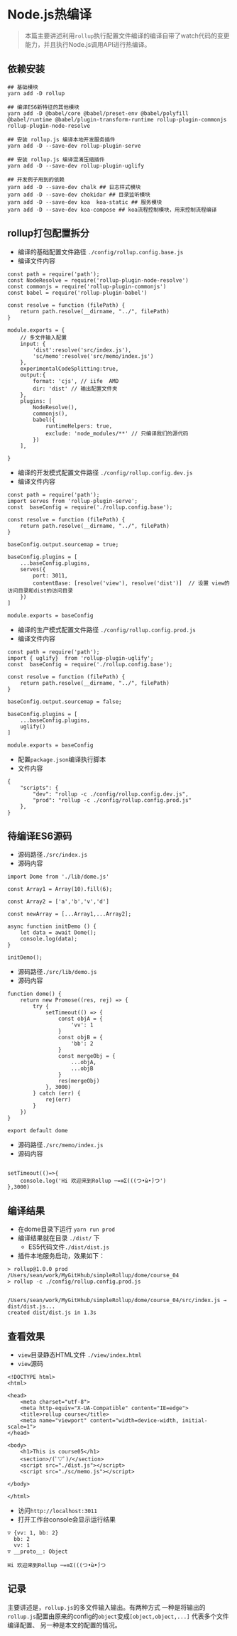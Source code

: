 
# Node.js热编译
> 本篇主要讲述利用`rollup`执行配置文件编译的编译自带了watch代码的变更能力，并且执行Node.js调用API进行热编译。


## 依赖安装

```
## 基础模块
yarn add -D rollup 

## 编译ES6新特征的其他模块
yarn add -D @babel/core @babel/preset-env @babel/polyfill  @babel/runtime @babel/plugin-transform-runtime rollup-plugin-commonjs  rollup-plugin-node-resolve

## 安装 rollup.js 编译本地开发服务插件
yarn add -D --save-dev rollup-plugin-serve

## 安装 rollup.js 编译混淆压缩插件
yarn add -D --save-dev rollup-plugin-uglify

## 开发例子用到的依赖
yarn add -D --save-dev chalk ## 日志样式模块
yarn add -D --save-dev chokidar ## 目录监听模块
yarn add -D --save-dev koa  koa-static ## 服务模块
yarn add -D --save-dev koa-compose ## koa流程控制模块，用来控制流程编译
```

## rollup打包配置拆分  

- 编译的基础配置文件路径 `./config/rollup.config.base.js`
- 编译文件内容
```
const path = require('path');
const NodeResolve = require('rollup-plugin-node-resolve')
const commonjs = require('rollup-plugin-commonjs')
const babel = require('rollup-plugin-babel')

const resolve = function (filePath) {
    return path.resolve(__dirname, "../", filePath)
}

module.exports = {
    // 多文件输入配置
    input: {
        'dist':resolve('src/index.js'),
        'sc/memo':resolve('src/memo/index.js')
    },
    experimentalCodeSplitting:true,
    output:{
        format: 'cjs', // iife  AMD
        dir: 'dist' // 输出配置文件夹
    },
    plugins: [
        NodeResolve(),
        commonjs(),
        babel({
            runtimeHelpers: true,
            exclude: 'node_modules/**' // 只编译我们的源代码
        })
    ],
    
}
```

- 编译的开发模式配置文件路径 `./config/rollup.config.dev.js`
- 编译文件内容
```
const path = require('path');
import serves from 'rollup-plugin-serve';
const  baseConfig = require('./rollup.config.base');

const resolve = function (filePath) {
    return path.resolve(__dirname, "../", filePath)
}

baseConfig.output.sourcemap = true;

baseConfig.plugins = [
    ...baseConfig.plugins,
    serves({
        port: 3011,
        contentBase: [resolve('view'), resolve('dist')]  // 设置 view的访问目录和dist的访问目录
    })
]

module.exports = baseConfig
```

- 编译的生产模式配置文件路径 `./config/rollup.config.prod.js`
- 编译文件内容
```
const path = require('path');
import { uglify}  from 'rollup-plugin-uglify';
const  baseConfig = require('./rollup.config.base');

const resolve = function (filePath) {
    return path.resolve(__dirname, "../", filePath)
}

baseConfig.output.sourcemap = false;

baseConfig.plugins = [
    ...baseConfig.plugins,
    uglify()
]

module.exports = baseConfig

```

- 配置`package.json`编译执行脚本
- 文件内容
```
{
    "scripts": {
        "dev": "rollup -c ./config/rollup.config.dev.js",
        "prod": "rollup -c ./config/rollup.config.prod.js"
    },
}

```

## 待编译ES6源码  

- 源码路径`./src/index.js`
- 源码内容
```
import Dome from './lib/dome.js'

const Array1 = Array(10).fill(6);

const Array2 = ['a','b','v','d']

const newArray = [...Array1,...Array2];

async function initDemo () {
    let data = await Dome();
    console.log(data);
}

initDemo();
```
- 源码路径`./src/lib/demo.js`
- 源码内容
```
function dome() {
    return new Promose((res, rej) => {
        try {
            setTimeout(() => {
                const objA = {
                    'vv': 1
                }
                const objB = {
                    'bb': 2
                }
                const mergeObj = {
                    ...objA,
                    ...objB
                }
                res(mergeObj)
            }, 3000)
        } catch (err) {
            rej(err)
        }
    })
}

export default dome
```
- 源码路径`./src/memo/index.js`
- 源码内容
```

setTimeout(()=>{
    console.log('Hi 欢迎来到Rollup ─=≡Σ(((つ•̀ω•́)つ')
},3000)
```

## 编译结果

- 在dome目录下运行 `yarn run prod `
- 编译结果就在目录 `./dist/` 下
  - ES5代码文件`./dist/dist.js`
- 插件本地服务启动，效果如下：
```
> rollup@1.0.0 prod /Users/sean/work/MyGitHhub/simpleRollup/dome/course_04
> rollup -c ./config/rollup.config.prod.js


/Users/sean/work/MyGitHhub/simpleRollup/dome/course_04/src/index.js → dist/dist.js...
created dist/dist.js in 1.3s
```

## 查看效果
- `view`目录静态HTML文件 `./view/index.html`
- `view`源码
```
<!DOCTYPE html>
<html>

<head>
    <meta charset="utf-8">
    <meta http-equiv="X-UA-Compatible" content="IE=edge">
    <title>rollup course</title>
    <meta name="viewport" content="width=device-width, initial-scale=1">
</head>

<body>
    <h1>This is course05</h1>
    <section>/(ﾟ▽ﾟ)/</section>
    <script src="./dist.js"></script>
    <script src="./sc/memo.js"></script>

</body>

</html>

```
-  访问`http://localhost:3011`
-  打开工作台console会显示运行结果
```
▽ {vv: 1, bb: 2}
  bb: 2
  vv: 1
▽ __proto__: Object

Hi 欢迎来到Rollup ─=≡Σ(((つ•̀ω•́)つ
```


## 记录  

主要讲述是，`rollup.js`的多文件输入输出。有两种方式 一种是将输出的`rollup.js`配置由原来的config的`object`变成`[object,object,...]` 代表多个文件编译配置、 另一种是本文的配置的情况。